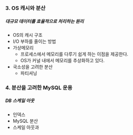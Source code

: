 ### 3. OS 캐시와 분산
##### 대규모 데이터를 효율적으로 처리하는 원리
- OS의 캐시 구조
- I/O 부하를 줄이는 방법
- 가상메모리
  - 프로세스에서 메모리를 다루기 쉽게 하는 이점을 제공한다.
  - OS가 커널 내에서 메모리를 추상화하고 있다.
- 국소성을 고려한 분산
  - 파티셔닝

### 4. 분산을 고려한 MySQL 운용
##### DB 스케일 아웃
- 인덱스
- MySQL 분산
- 스케일 아웃과 
